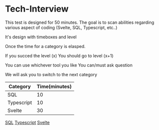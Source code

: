# Tech-Interview

This test is designed for 50 minutes.
The goal is to scan abilities regarding various aspect of coding (Svelte, SQL, Typescript, etc..)

It's design with timeboxes and level

Once the time for a category is elasped.

If you succed the level (x)
You should go to level (x+1)

You can use whichever tool you like
You can/must ask question

We will ask you to switch to the next category

| Category   | Time(minutes) |
| ---------- | ------------- |
| SQL        | 10            |
| Typescript | 10            |
| Svelte     | 30            |

[SQL](./sql/README.md)
[Typescript](./typescript/README.md)
[Svelte](./svelte/README.md)
